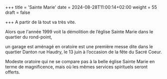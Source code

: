 +++
title = 'Sainte Marie'
date = 2024-08-28T11:00:14+02:00
weight = 55
draft = false

+++
A partir de là tout va très vite. 

Alors que l'année 1999 voit la démolition de l’église Sainte Marie dans le quartier du rond-point,

un garage est aménagé en oratoire est une première messe dite dans le quartier Danton rue Haudry, le 13 juin à l’occasion de la fête du Sacré Coeur.


Modeste oratoire qui ne se compare pas à la belle église Sainte Marie en terme de magnificence, mais où les mêmes services spirituels seront offerts.




 